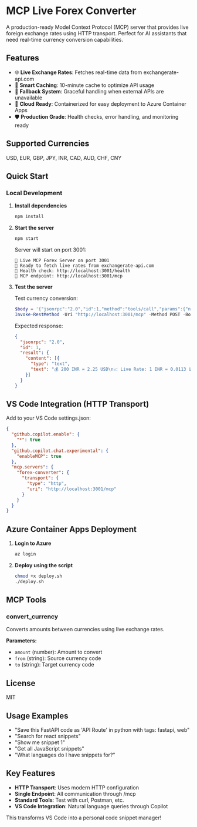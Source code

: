 # MCP Live Forex Converter

A production-ready Model Context Protocol (MCP) server that provides live foreign exchange rates using HTTP transport. Perfect for AI assistants that need real-time currency conversion capabilities.

## Features

- 🌐 **Live Exchange Rates**: Fetches real-time data from exchangerate-api.com
- 💾 **Smart Caching**: 10-minute cache to optimize API usage
- 🔄 **Fallback System**: Graceful handling when external APIs are unavailable
- 🚀 **Cloud Ready**: Containerized for easy deployment to Azure Container Apps
- 🛡️ **Production Grade**: Health checks, error handling, and monitoring ready

## Supported Currencies

USD, EUR, GBP, JPY, INR, CAD, AUD, CHF, CNY

## Quick Start

### Local Development

1. **Install dependencies**
   ```bash
   npm install
   ```

2. **Start the server**
   ```bash
   npm start
   ```
   
   Server will start on port 3001:
   ```
   🚀 Live MCP Forex Server on port 3001
   💱 Ready to fetch live rates from exchangerate-api.com
   🔗 Health check: http://localhost:3001/health
   🔗 MCP endpoint: http://localhost:3001/mcp
   ```

3. **Test the server**
   
   Test currency conversion:
   ```powershell
   $body = '{"jsonrpc":"2.0","id":1,"method":"tools/call","params":{"name":"convert_currency","arguments":{"amount":200,"from":"INR","to":"USD"}}}'
   Invoke-RestMethod -Uri "http://localhost:3001/mcp" -Method POST -Body $body -ContentType "application/json"
   ```
   
   Expected response:
   ```json
   {
     "jsonrpc": "2.0",
     "id": 1,
     "result": {
       "content": [{
         "type": "text",
         "text": "💰 200 INR = 2.25 USD\n📈 Live Rate: 1 INR = 0.0113 USD\n🕐 6/10/2025, 4:48:12 pm"
       }]
     }
   }
   ```

## VS Code Integration (HTTP Transport)

Add to your VS Code settings.json:

```json
{
  "github.copilot.enable": {
    "*": true
  },
  "github.copilot.chat.experimental": {
    "enableMCP": true
  },
  "mcp.servers": {
    "forex-converter": {
      "transport": {
        "type": "http",
        "uri": "http://localhost:3001/mcp"
      }
    }
  }
}
```

## Azure Container Apps Deployment

1. **Login to Azure**

   ```bash
   az login
   ```

2. **Deploy using the script**

   ```bash
   chmod +x deploy.sh
   ./deploy.sh
   ```

## MCP Tools

### convert_currency

Converts amounts between currencies using live exchange rates.

**Parameters:**
- `amount` (number): Amount to convert
- `from` (string): Source currency code
- `to` (string): Target currency code

## License

MIT

## Usage Examples
- "Save this FastAPI code as 'API Route' in python with tags: fastapi, web"
- "Search for react snippets"
- "Show me snippet 1"  
- "Get all JavaScript snippets"
- "What languages do I have snippets for?"

## Key Features
- **HTTP Transport**: Uses modern HTTP configuration
- **Single Endpoint**: All communication through /mcp
- **Standard Tools**: Test with curl, Postman, etc.
- **VS Code Integration**: Natural language queries through Copilot

This transforms VS Code into a personal code snippet manager!
